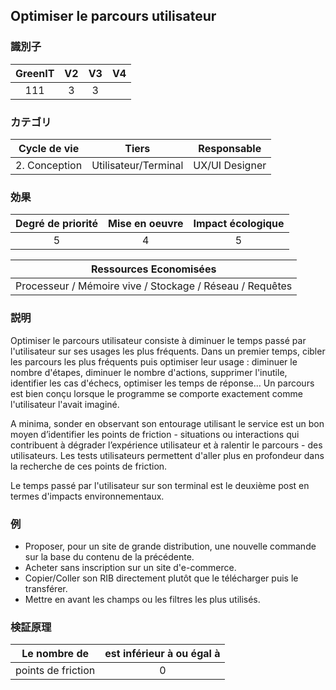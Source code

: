 ## Optimiser le parcours utilisateur

### 識別子

| GreenIT |  V2  |  V3  |  V4  |
|:-------:|:----:|:----:|:----:|
|   111   | 3  | 3  |      |

### カテゴリ

| Cycle de vie |  Tiers  |  Responsable  |
|:---------:|:----:|:----:|
| 2. Conception | Utilisateur/Terminal | UX/UI Designer |

### 効果

| Degré de priorité |      Mise en oeuvre       |  Impact écologique    |
|:-------------------:|:-------------------------:|:---------------------:|
| 5 | 4 | 5 |

|Ressources Economisées                                      |
|:----------------------------------------------------------:|
|Processeur / Mémoire vive / Stockage / Réseau / Requêtes    |

### 説明

Optimiser le parcours utilisateur consiste à diminuer le temps passé par l'utilisateur sur ses usages les plus fréquents. Dans un premier temps, cibler les parcours les plus fréquents puis optimiser leur usage : diminuer le nombre d'étapes, diminuer le nombre d'actions, supprimer l'inutile, identifier les cas d'échecs, optimiser les temps de réponse... Un parcours est bien conçu lorsque le programme se comporte exactement comme l'utilisateur l'avait imaginé.

A minima, sonder en observant son entourage utilisant le service est un bon moyen d’identifier les points de friction - situations ou interactions qui contribuent à dégrader l’expérience utilisateur et à ralentir le parcours - des utilisateurs. Les tests utilisateurs permettent d'aller plus en profondeur dans la recherche de ces points de friction.

Le temps passé par l'utilisateur sur son terminal est le deuxième post en termes d'impacts environnementaux.

### 例

* Proposer, pour un site de grande distribution, une nouvelle commande sur la base du contenu de la précédente.
* Acheter sans inscription sur un site d'e-commerce.
* Copier/Coller son RIB directement plutôt que le télécharger puis le transférer.
* Mettre en avant les champs ou les filtres les plus utilisés.


### 検証原理

|  Le nombre de | est inférieur à ou égal à  |  
|-------------------|:-------------------------:|
| points de friction | 0 |
